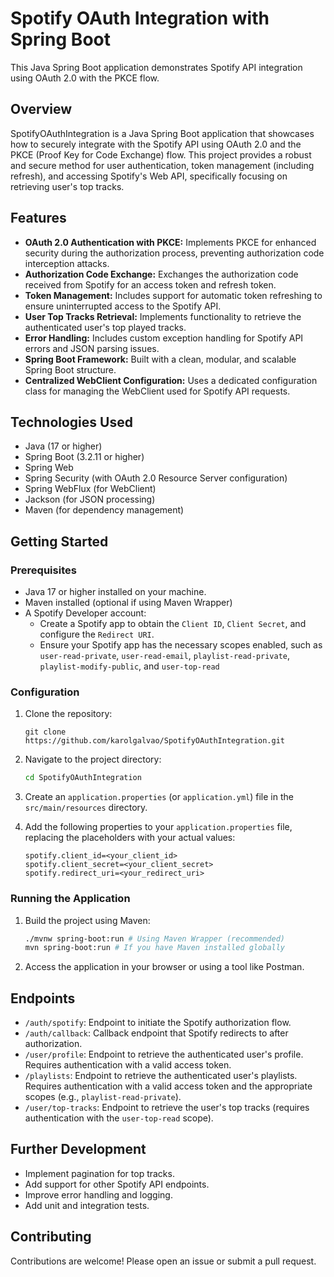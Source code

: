 # Spotify OAuth Integration with Spring Boot

This Java Spring Boot application demonstrates Spotify API integration using OAuth 2.0 with the PKCE flow.

## Overview

SpotifyOAuthIntegration is a Java Spring Boot application that showcases how to securely integrate with the Spotify API using OAuth 2.0 and the PKCE (Proof Key for Code Exchange) flow. This project provides a robust and secure method for user authentication, token management (including refresh), and accessing Spotify's Web API, specifically focusing on retrieving user's top tracks.

## Features

*   **OAuth 2.0 Authentication with PKCE:** Implements PKCE for enhanced security during the authorization process, preventing authorization code interception attacks.
*   **Authorization Code Exchange:** Exchanges the authorization code received from Spotify for an access token and refresh token.
*   **Token Management:** Includes support for automatic token refreshing to ensure uninterrupted access to the Spotify API.
*   **User Top Tracks Retrieval:** Implements functionality to retrieve the authenticated user's top played tracks.
*   **Error Handling:** Includes custom exception handling for Spotify API errors and JSON parsing issues.
*   **Spring Boot Framework:** Built with a clean, modular, and scalable Spring Boot structure.
*   **Centralized WebClient Configuration:** Uses a dedicated configuration class for managing the WebClient used for Spotify API requests.

## Technologies Used

*   Java (17 or higher)
*   Spring Boot (3.2.11 or higher)
*   Spring Web
*   Spring Security (with OAuth 2.0 Resource Server configuration)
*   Spring WebFlux (for WebClient)
*   Jackson (for JSON processing)
*   Maven (for dependency management)

## Getting Started

### Prerequisites

*   Java 17 or higher installed on your machine.
*   Maven installed (optional if using Maven Wrapper)
*   A Spotify Developer account:
    *   Create a Spotify app to obtain the `Client ID`, `Client Secret`, and configure the `Redirect URI`.
    *   Ensure your Spotify app has the necessary scopes enabled, such as `user-read-private`, `user-read-email`, `playlist-read-private`, `playlist-modify-public`, and `user-top-read`

### Configuration

1.  Clone the repository:

    ```bashg
    git clone https://github.com/karolgalvao/SpotifyOAuthIntegration.git
    ```


2.  Navigate to the project directory:

    ```bash
    cd SpotifyOAuthIntegration
    ```

3.  Create an `application.properties` (or `application.yml`) file in the `src/main/resources` directory.

4.  Add the following properties to your `application.properties` file, replacing the placeholders with your actual values:

    ```properties
    spotify.client_id=<your_client_id>
    spotify.client_secret=<your_client_secret>
    spotify.redirect_uri=<your_redirect_uri>
    ```

### Running the Application

1.  Build the project using Maven:

    ```bash
    ./mvnw spring-boot:run # Using Maven Wrapper (recommended)
    mvn spring-boot:run # If you have Maven installed globally
    ```

2.  Access the application in your browser or using a tool like Postman.

## Endpoints

*   `/auth/spotify`: Endpoint to initiate the Spotify authorization flow.
*   `/auth/callback`: Callback endpoint that Spotify redirects to after authorization.
*   `/user/profile`: Endpoint to retrieve the authenticated user's profile. Requires authentication with a valid access token.
*   `/playlists`: Endpoint to retrieve the authenticated user's playlists. Requires authentication with a valid access token and the appropriate scopes (e.g., `playlist-read-private`).
*   `/user/top-tracks`: Endpoint to retrieve the user's top tracks (requires authentication with the `user-top-read` scope).

## Further Development

*   Implement pagination for top tracks.
*   Add support for other Spotify API endpoints.
*   Improve error handling and logging.
*   Add unit and integration tests.

## Contributing

Contributions are welcome! Please open an issue or submit a pull request.
